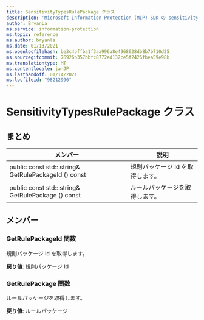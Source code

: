 ```yaml
---
title: SensitivityTypesRulePackage クラス
description: 'Microsoft Information Protection (MIP) SDK の sensitivitytypesrulepackage:: undefined クラスを文書にします。'
author: BryanLa
ms.service: information-protection
ms.topic: reference
ms.author: bryanla
ms.date: 01/13/2021
ms.openlocfilehash: be3c4bffba1f3aa996a8e4968628db8b7b710d25
ms.sourcegitcommit: 76926b357bbfc8772ed132ce5f2426fbea59e98b
ms.translationtype: MT
ms.contentlocale: ja-JP
ms.lasthandoff: 01/14/2021
ms.locfileid: "98212996"
---
```

# <a name="class-sensitivitytypesrulepackage"></a>SensitivityTypesRulePackage クラス 
  
## <a name="summary"></a>まとめ
 メンバー                        | 説明                                
--------------------------------|---------------------------------------------
public const std:: string& GetRulePackageId () const  |  規則パッケージ Id を取得します。
public const std:: string& GetRulePackage () const  |  ルールパッケージを取得します。
  
## <a name="members"></a>メンバー
  
### <a name="getrulepackageid-function"></a>GetRulePackageId 関数
規則パッケージ Id を取得します。

  
**戻り値**: 規則パッケージ Id
  
### <a name="getrulepackage-function"></a>GetRulePackage 関数
ルールパッケージを取得します。

  
**戻り値**: ルールパッケージ